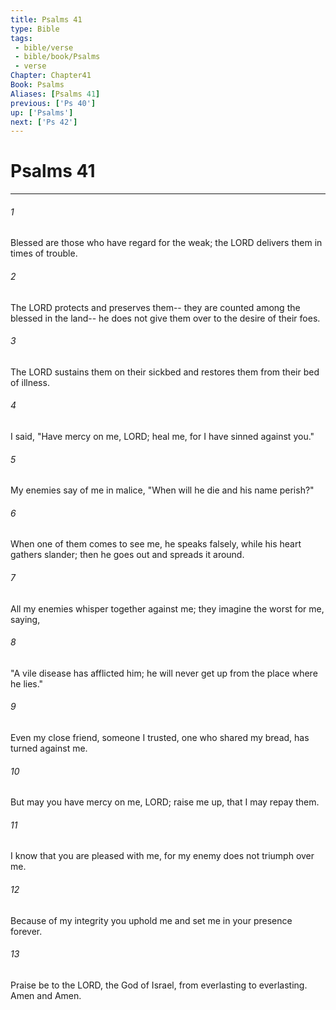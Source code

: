 ```yaml
---
title: Psalms 41
type: Bible
tags:
 - bible/verse
 - bible/book/Psalms
 - verse
Chapter: Chapter41
Book: Psalms
Aliases: [Psalms 41]
previous: ['Ps 40']
up: ['Psalms']
next: ['Ps 42']
---
```

# Psalms 41

***


###### 1 
Blessed are those who have regard for the weak; the LORD delivers them in times of trouble. 

###### 2 
The LORD protects and preserves them-- they are counted among the blessed in the land-- he does not give them over to the desire of their foes. 

###### 3 
The LORD sustains them on their sickbed and restores them from their bed of illness. 

###### 4 
I said, "Have mercy on me, LORD; heal me, for I have sinned against you." 

###### 5 
My enemies say of me in malice, "When will he die and his name perish?" 

###### 6 
When one of them comes to see me, he speaks falsely, while his heart gathers slander; then he goes out and spreads it around. 

###### 7 
All my enemies whisper together against me; they imagine the worst for me, saying, 

###### 8 
"A vile disease has afflicted him; he will never get up from the place where he lies." 

###### 9 
Even my close friend, someone I trusted, one who shared my bread, has turned against me. 

###### 10 
But may you have mercy on me, LORD; raise me up, that I may repay them. 

###### 11 
I know that you are pleased with me, for my enemy does not triumph over me. 

###### 12 
Because of my integrity you uphold me and set me in your presence forever. 

###### 13 
Praise be to the LORD, the God of Israel, from everlasting to everlasting. Amen and Amen. 
